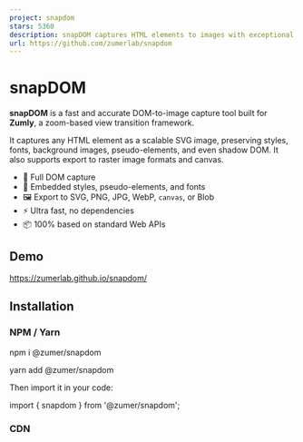 ```yaml
---
project: snapdom
stars: 5360
description: snapDOM captures HTML elements to images with exceptional speed and accuracy.
url: https://github.com/zumerlab/snapdom
---
```


snapDOM
=======

**snapDOM** is a fast and accurate DOM-to-image capture tool built for **Zumly**, a zoom-based view transition framework.

It captures any HTML element as a scalable SVG image, preserving styles, fonts, background images, pseudo-elements, and even shadow DOM. It also supports export to raster image formats and canvas.

-   📸 Full DOM capture
-   🎨 Embedded styles, pseudo-elements, and fonts
-   🖼️ Export to SVG, PNG, JPG, WebP, `canvas`, or Blob
-   ⚡ Ultra fast, no dependencies
-   📦 100% based on standard Web APIs

Demo
----

https://zumerlab.github.io/snapdom/

Installation
------------

### NPM / Yarn

npm i @zumer/snapdom

yarn add @zumer/snapdom

Then import it in your code:

import { snapdom } from '@zumer/snapdom';

### CDN

<script src\="https://cdn.jsdelivr.net/npm/@zumer/snapdom/dist/snapdom.min.js"\></script\>

### Script tag (local)

<script src\="snapdom.js"\></script\>

### ES Module

import { snapdom } from './snapdom.mjs';

### Module via CDN

<script type\="module"\>
  import { snapdom } from 'https://cdn.jsdelivr.net/npm/@zumer/snapdom/dist/snapdom.mjs';
</script\>

Basic usage
-----------

### Reusable capture

const el \= document.querySelector('#target');
const result \= await snapdom(el, { scale: 2 });

const img \= await result.toPng();
document.body.appendChild(img);

await result.download({ format: 'jpg', filename: 'my-capture' });

### One-step shortcuts

const el \= document.querySelector('#target');
const png \= await snapdom.toPng(el);
document.body.appendChild(png);

const blob \= await snapdom.toBlob(el);

API
---

### `snapdom(el, options?)`

Returns an object with reusable export methods:

{
  url: string;
  toRaw(): string;
  toImg(): Promise<HTMLImageElement\>;
  toCanvas(): Promise<HTMLCanvasElement\>;
  toBlob(options?): Promise<Blob\>;
  toPng(options?): Promise<HTMLImageElement\>;
  toJpg(options?): Promise<HTMLImageElement\>;
  toWebp(options?): Promise<HTMLImageElement\>;
  download(options?): Promise<void\>;
}

### Shortcut methods

Method

Description

`snapdom.toImg(el, options?)`

Returns an `HTMLImageElement`

`snapdom.toCanvas(el, options?)`

Returns a `Canvas`

`snapdom.toBlob(el, options?)`

Returns an SVG `Blob`

`snapdom.toPng(el, options?)`

Returns a PNG image

`snapdom.toJpg(el, options?)`

Returns a JPG image

`snapdom.toWebp(el, options?)`

Returns a WebP image

`snapdom.download(el, options?)`

Triggers download in specified format

Options
-------

All capture methods accept an `options` object:

Option

Type

Default

Description

`compress`

boolean

`true`

Removes redundant styles

`fast`

boolean

`true`

Skips idle delay for faster results

`embedFonts`

boolean

`false`

Inlines fonts (icon fonts always embedded)

`localFonts`

array

`[]`

Array of local font descriptors `{ family, src, weight?, style? }`

`iconFonts`

string | RegExp | (string | RegExp)\[\]

`[]`

Additional icon font families or patterns

`scale`

number

`1`

Output scale multiplier

`dpr`

number

`devicePixelRatio`

Device pixel ratio

`width`

number

\-

Output specific width size

`height`

number

\-

Output specific height size

`backgroundColor`

string

`"#fff"`

Fallback color for JPG/WebP

`quality`

number

`1`

Quality for JPG/WebP (0 to 1)

`useProxy`

string

''

Specify a proxy for handling CORS images/fonts as fallback

`type`

string

`svg`

Select `png`, `jpg`, `webp` Blob type

`exclude`

string\[\]

\-

CSS selectors for elements to exclude

`filter`

function

\-

Custom filter function ie `(el) => !el.classList.contains('hidden')`

### Setting custom dimensions with width and height options

Use the `width` and `height` options to generate an image with specific dimensions.

**Examples:**

**1\. Fixed width (proportional height)** Sets a specific width while maintaining the aspect ratio. Height adjusts proportionally.

const result \= await snapdom(element, {
  width: 400 // Outputs a 400px-wide image with auto-scaled height
});

**2\. Fixed height (proportional width)** Sets a specific height while maintaining the aspect ratio. Width adjusts proportionally.

const result \= await snapdom(element, {
  height: 200 // Outputs a 200px-tall image with auto-scaled width
});

**3\. Fixed width and height (may distort image)** Forces exact dimensions, potentially distorting the image if the aspect ratio differs.

const result \= await snapdom(element, {
  width: 800,  // Outputs an 800px × 200px image (may stretch/squish content)
  height: 200
});

**Note:** If `scale` is different from 1, it takes priority over width and height. Example: `{ scale: 3, width: 500 }` ignores width and scales the image 3x instead.

### Cross-Origin Images

By default, snapDOM loads images with `crossOrigin="anonymous"` or `crossOrigin="use-credentials"`. In case fails to get the images, `useProxy` can be used to deal with CORS images:

const result \= await snapdom(element, {
  useProxy: 'your/proxy/' //Example: 'https://corsproxy.io/?url=' or 'https://api.allorigins.win/raw?url='
});

### Download options

{
  format?: "svg" | "png" | "jpg" | "jpeg" | "webp"; // default: "png"
  filename?: string;         // default: "capture"
  backgroundColor?: string;  // optional override
}

### `preCache()` – Optional helper

The `preCache()` function can be used to load external resources (like images and fonts) in advance. It is specially useful when the element to capture is big and complex.

import { preCache } from '@zumer/snapdom';

await preCache(document.body);

import { snapdom, preCache } from './snapdom.mjs';
    window.addEventListener('load', async () \=> {
    await preCache();
    console.log('📦 Resources preloaded');
    });

**Options for `preCache()`:**

-   `embedFonts` _(boolean, default: true)_ — Inlines non-icon fonts during preload.
-   `localFonts` _(array)_ — Array of `{ family, src, weight?, style? }` for local font sources.
-   `useProxy` _(string)_ — Proxy for handling CORS images/fonts as fallback.

Features
--------

-   Captures **shadow DOM** and Web Components
-   Supports `::before`, `::after` and `::first-letter` pseudo-elements
-   Inlines background images and fonts
-   Handles **Font Awesome**, **Material Icons**, and more
-   `data-capture="exclude"` to ignore an element
-   `data-capture="placeholder"` with `data-placeholder-text` for masked replacements

Limitations
-----------

-   External images should be CORS-accessible (use `useProxy` option for handling CORS denied)
-   Iframes are not supported
-   When WebP format is used on Safari, it will fallback to PNG rendering.
-   `@font-face` CSS rule is well supported, but if need to use JS `FontFace()`, see this workaround `#43`

⚡ Performance Benchmarks
------------------------

Snapdom has received **significant performance improvements** since version `v1.8.0`. The following benchmarks compare:

-   **Snapdom (current)**
-   **Snapdom v1.8.0**
-   `html2canvas`
-   `html-to-image`

### Simple elements

Scenario

Snapdom (current)

Snapdom v1.8.0

html2canvas

html-to-image

Small (200×100)

**0.4 ms**

1.2 ms

70.3 ms

3.6 ms

Modal (400×300)

**0.4 ms**

1.1 ms

68.8 ms

3.6 ms

Page View (1200×800)

**0.4 ms**

1.0 ms

100.5 ms

3.4 ms

Large Scroll (2000×1500)

**0.4 ms**

1.0 ms

153.1 ms

3.4 ms

Very Large (4000×2000)

**0.4 ms**

1.0 ms

278.9 ms

4.3 ms

### Complex elements

Scenario

Snapdom (current)

Snapdom v1.8.0

html2canvas

html-to-image

Small (200×100)

**1.1 ms**

3.2 ms

76.0 ms

15.3 ms

Modal (400×300)

**4.5 ms**

14.0 ms

133.2 ms

55.4 ms

Page View (1200×800)

**32.9 ms**

113.6 ms

303.4 ms

369.1 ms

Large Scroll (2000×1500)

**133.9 ms**

387.4 ms

594.4 ms

1,163.0 ms

Very Large (4000×2000)

**364.0 ms**

1,200.4 ms

1,380.8 ms

3,023.9 ms

### Summary

-   Snapdom (current) is **2×–6× faster** than `v1.8.0`
-   Up to **150× faster** than `html2canvas`
-   Up to **8× faster** than `html-to-image` in large scenarios

Benchmarks run in Chromium using Vitest.  
Hardware: MacBook Air 2018.  
⚠️ Performance may vary depending on device.

### Run the benchmarks

git clone https://github.com/zumerlab/snapdom.git
cd snapdom
npm install
npm run test:benchmark

Roadmap
-------

Planned improvements for future versions of SnapDOM:

-   **Implement plugin system** SnapDOM will support external plugins to extend or override internal behavior (e.g. custom node transformers, exporters, or filters).
    
-   **Refactor to modular architecture** Internal logic will be split into smaller, focused modules to improve maintainability and code reuse.
    
-   **Decouple internal logic from global options** Functions will be redesigned to avoid relying directly on `options`. A centralized capture context will improve clarity, autonomy, and testability. See `next` branch
    
-   **Expose cache control** Users will be able to manually clear image and font caches or configure their own caching strategies.
    
-   **Auto font preloading** Required fonts will be automatically detected and preloaded before capture, reducing the need for manual `preCache()` calls.
    
-   **Document plugin development** A full guide will be provided for creating and registering custom SnapDOM plugins.
    
-   **Make export utilities tree-shakeable** Export functions like `toPng`, `toJpg`, `toBlob`, etc. will be restructured into independent modules to support tree shaking and minimal builds.
    

Have ideas or feature requests? Feel free to share suggestions or feedback in GitHub Discussions.

Development
-----------

To contribute or build snapDOM locally:

# Clone the repository
git clone https://github.com/zumerlab/snapdom.git
cd snapdom

# Switch to dev branch
git checkout dev

# Install dependencies
npm install

# Compile the library (ESM, CJS, and minified versions)
npm run compile

# Install playwright browsers (necessary for running tests)
npx playwright install

# Run tests
npm test

# Run Benchmarks
npm run test:benchmark

The main entry point is in `src/`, and output bundles are generated in the `dist/` folder.

For detailed contribution guidelines, please see CONTRIBUTING.

Contributors 🙌
---------------

💖 Sponsors
-----------

Special thanks to @megaphonecolin for supporting this project!

If you'd like to support this project too, you can become a sponsor.

Star History
------------

License
-------

MIT © Zumerlab
